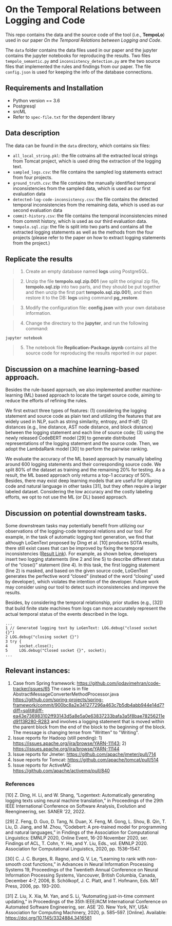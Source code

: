 # On the Temporal Relations between Logging and Code

This repo contains the data and the source code of  the tool (i.e., **TempoLo**) used in our paper *On the Temporal Relations between Logging and Code*. 

The `data` folder contains the data files used in our paper and the jupyter contains the jupyter notebooks for reproducing the results. Two files `tempolo_semantic.py` and `inconsistency_detection.py` are the two source files that implemented the rules and findings from our paper. The file `config.json` is used for keeping the info of the database connections.

## Requirements and Installation

* Python version == 3.6
* Postgresql
* srcML
* Refer to `spec-file.txt` for the dependent library


## Data description

The data can be found in the `data` directory, which contains six files: 

* `all_local_string.pkl`: the file cotnains all the extracted local strings from Tomcat project, which is used dring the extraction of the logging text. 
* `sampled_logs.csv`: the file contains the sampled log statements extract from four projects.
* `ground_truth.csv`: the file contains the manually identified temporal inconsistencies from the sampled data, which is used as our first evaluation data
* `detected-log-code-inconsistency.csv`: the file contains the detected temporal inconsistencies from the remaining data, which is used as our second evaluation data
* `commit-history.csv`: the file contains the temporal inconsistencies mined from commit history, which is used as our third evaluation data.
* `tempolo.sql.zip`: the file is split into two parts and contains all the extracted logging statements as well as the methods from the four projects (please refer to the paper on how to extract logging statements from the project.)

## Replicate the results
> 1. Create an empty database named **logs** using PostgreSQL.

> 2. Unzip the file **tempolo.sql.zip.001** (we split the original zip file, **tempolo.sql.zip** into two parts, and they should be put together and then unzip the first part **tempolo.sql.zip.001**), and then restore it to the DB: **logs** using command **pg_restore**.

> 3. Modify the configuration file: **config.json** with your own database information.

> 4. Change the directory to the **jupyter**, and run the following command:
```
jupyter notebook
```

> 5. The notebook file **Replication-Package.ipynb** contains all the source code for reproducing the results reported in our paper.

## Discussion on a machine learning-based approach. 
Besides the rule-based approach, we also implemented another machine-learning (ML) based approach to locate the target source code, aiming to reduce the efforts of refining the rules. 

We first extract three types of features: (1) considering the logging statement and source code as plain text and utilizing the features that are widely used in NLP, such as string similarity, entropy, and tf-idf; (2) distances (e.g., line distance, AST node distance, and block distance) between the logging statement and each line of source code; (3) using the newly released CodeBERT model [29] to generate distributed representations of the logging statement and the source code. Then, we adopt the LambdaRank model [30] to perform the pairwise ranking. 

We evaluate the accuracy of the ML based approach by manually labeling around 600 logging statements and their corresponding source code. We split 80% of the dataset as training and the remaining 20% for testing. As a result, the ML based approach only returns a top-1 accuracy of 50%. Besides, there may exist deep learning models that are useful for aligning code and natural language in other tasks [31], but they often require a larger labeled dataset. Considering the low accuracy and the costly labeling efforts, we opt to not use the ML (or DL) based approach.

## Discussion on potential downstream tasks.

Some downstream tasks may potentially benefit from utilizing our observations of the logging-code temporal relations and our tool. For example, in the task of automatic logging text generation, we ﬁnd that although LoGenText proposed by Ding et al. [10] produces SOTA results, there still exist cases that can be improved by fixing the temporal inconsistencies ([Result Link](https://github.com/conf-202x/experimental-result)). For example, as shown below, developers insert two logging statements (line 2 and line 5) to describe different status of the “close()” statement (line 4). In this task, the ﬁrst logging statement (line 2) is masked, and based on the given source code, LoGenText generates the perfective word “closed” (instead of the word “closing” used by developer), which violates the intention of the developer. Future work may consider using our tool to detect such inconsistencies and improve the results. 

Besides, by considering the temporal relationship, prior studies (e.g., [32]) that build ﬁnite state machines from logs can more accurately represent the actual temporal status of the events described in the logs.

```
...
1 // Generated logging text by LoGenText: LOG.debug("closed socket {}")
2 LOG.debug("closing socket {}")
3 try {
4     socket.close();
5     LOG.debug("Closed socket {}", socket);
...
```
## Relevant instances:

1. Case from Spring framework: https://github.com/jodavimehran/code-tracker/issues/65 The case is in file AbstractMessageConverterMethodProcessor.java
https://github.com/spring-projects/spring-framework/commit/900bc8a2e341277296a463c7b5db4abb944e14d7?diff=split#diff-ea43e736983102ff93143d5a8e5a0e63837233bafa3a5f8bae78256211ed9113R280-R283 and involves a logging statement that is moved within the parent block from the end of the block to the beginning of the block. The message is changing tense from "Written" to "Writing".
2. Issue reports for Hadoop (still pending): 1) https://issues.apache.org/jira/browse/YARN-11143; 2) https://issues.apache.org/jira/browse/YARN-11144
3. Issue reports for Jmeter: https://github.com/apache/jmeter/pull/714
4. Issue reports for Tomcat: https://github.com/apache/tomcat/pull/514
5. Issue reports for ActiveMQ: https://github.com/apache/activemq/pull/840


### References

[10] Z. Ding, H. Li, and W. Shang, “Logentext: Automatically generating logging texts using neural machine translation,” in Proceedings of the 29th IEEE International Conference on Software Analysis, Evolution and Reengineering, ser. SANER ’22, 2022.

[29] Z. Feng, D. Guo, D. Tang, N. Duan, X. Feng, M. Gong, L. Shou, B. Qin, T. Liu, D. Jiang, and M. Zhou, “Codebert: A pre-trained model for programming and natural languages,” in Findings of the Association for Computational Linguistics: EMNLP 2020, Online Event, 16-20 November 2020, ser. Findings of ACL, T. Cohn, Y. He, and Y. Liu, Eds., vol. EMNLP 2020. Association for Computational Linguistics, 2020, pp. 1536–1547.

[30] C. J. C. Burges, R. Ragno, and Q. V. Le, “Learning to rank with non-smooth cost functions,” in Advances in Neural Information Processing Systems 19, Proceedings of the Twentieth Annual Conference on Neural Information Processing Systems, Vancouver, British Columbia, Canada, December 4-7, 2006, B. Schölkopf, J. C. Platt, and T. Hofmann, Eds. MIT Press, 2006, pp. 193–200.

[31] Z. Liu, X. Xia, M. Yan, and S. Li, “Automating just-in-time comment updating,” in Proceedings of the 35th IEEE/ACM International Conference on Automated Software Engineering, ser. ASE ’20. New York, NY, USA: Association for Computing Machinery, 2020, p. 585–597. [Online]. Available: https://doi.org/10.1145/3324884.3416581
